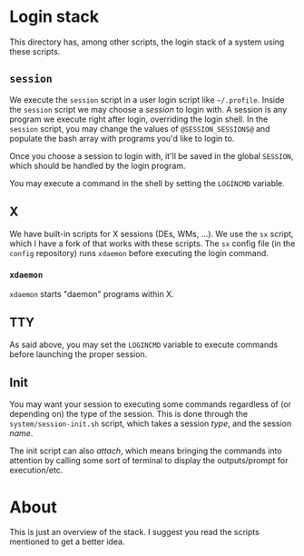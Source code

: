 # Login stack

This directory has, among other scripts, the login stack of a system using these
scripts.

## `session`

We execute the `session` script in a user login script like `~/.profile`. Inside
the `session` script we may choose a *session* to login with. A session is any
program we execute right after login, overriding the login shell. In the
`session` script, you may change the values of `@SESSION_SESSIONS@` and populate
the bash array with programs you'd like to login to.

Once you choose a session to login with, it'll be saved in the global `SESSION`,
which should be handled by the login program.

You may execute a command in the shell by setting the `LOGINCMD` variable.

## X

We have built-in scripts for X sessions (DEs, WMs, ...). We use the `sx` script,
which I have a fork of that works with these scripts. The `sx` config file (in
the `config` repository) runs `xdaemon` before executing the login command.

### `xdaemon`

`xdaemon` starts "daemon" programs within X.

## TTY

As said above, you may set the `LOGINCMD` variable to execute commands before
launching the proper session.

## Init

You may want your session to executing some commands regardless of
(or depending on) the type of the session. This is done through the
`system/session-init.sh` script, which takes a session *type*, and the session
*name*.

The init script can also *attach*, which means bringing the commands into
attention by calling some sort of terminal to display the outputs/prompt for
execution/etc.

# About

This is just an overview of the stack. I suggest you read the scripts mentioned
to get a better idea.
